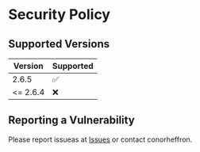 # Security Policy

## Supported Versions

| Version | Supported          |
| ------- | ------------------ |
| 2.6.5   | :white_check_mark: |
| <= 2.6.4   | :x:                |


## Reporting a Vulnerability

Please report issueas at [Issues](https://github.com/conorheffron/normalise-spotify/issues) or contact conorheffron.
